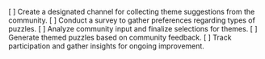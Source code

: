 [ ] Create a designated channel for collecting theme suggestions from the community.
[ ] Conduct a survey to gather preferences regarding types of puzzles.
[ ] Analyze community input and finalize selections for themes.
[ ] Generate themed puzzles based on community feedback.
[ ] Track participation and gather insights for ongoing improvement.